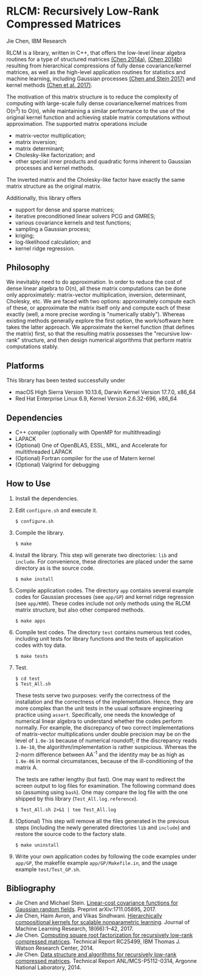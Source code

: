 # RLCM: Recursively Low-Rank Compressed Matrices

Jie Chen, IBM Research

RLCM is a library, written in C++, that offers the low-level linear algebra routines for a type of structured matrices [(Chen 2014a)](#Chen2014a), [(Chen 2014b)](#Chen2014b) resulting from hierarchical compressions of fully dense covariance/kernel matrices, as well as the high-level application routines for statistics and machine learning, including Gaussian processes [(Chen and Stein 2017)](#Chen2017b) and kernel methods [(Chen et al. 2017)](#Chen2017a).

The motivation of this matrix structure is to reduce the complexity of computing with large-scale fully dense covariance/kernel matrices from O(n<sup>3</sup>) to O(n), while maintaining a similar performance to the use of the original kernel function and achieving stable matrix computations without approximation. The supported matrix operations include

- matrix-vector multiplication;
- matrix inversion;
- matrix determinant;
- Cholesky-like factorization; and
- other special inner products and quadratic forms inherent to Gaussian processes and kernel methods.

The inverted matrix and the Cholesky-like factor have exactly the same matrix structure as the original matrix.

Additionally, this library offers

- support for dense and sparse matrices;
- iterative preconditioned linear solvers PCG and GMRES;
- various covariance kernels and test functions;
- sampling a Gaussian process;
- kriging;
- log-likelihood calculation; and
- kernel ridge regression.

## Philosophy

We inevitably need to do approximation. In order to reduce the cost of dense linear algebra to O(n), all these matrix computations can be done only approximately: matrix-vector multiplication, inversion, determinant, Cholesky, etc. We are faced with two options: approximately compute each of these, or approximate the matrix itself only and compute each of these exactly (well, a more precise wording is "numerically stably"). Whereas existing methods generally explore the first option, the work/software here takes the latter approach. We approximate the kernel function (that defines the matrix) first, so that the resulting matrix possesses the "recursive low-rank" structure, and then design numerical algorithms that perform matrix computations stably.

## Platforms

This library has been tested successfully under

- macOS High Sierra Version 10.13.6, Darwin Kernel Version 17.7.0, x86_64
- Red Hat Enterprise Linux 6.9, Kernel Version 2.6.32-696, x86_64

## Dependencies

- C++ compiler (optionally with OpenMP for multithreading)
- LAPACK
- (Optional) One of OpenBLAS, ESSL, MKL, and Accelerate for multithreaded LAPACK
- (Optional) Fortran compiler for the use of Matern kernel
- (Optional) Valgrind for debugging

## How to Use

1. Install the dependencies.

1. Edit `configure.sh` and execute it.

	```shell
	$ configure.sh
	```

1. Compile the library.

	```shell
	$ make
	```

1. Install the library. This step will generate two directories: `lib` and `include`. For convenience, these directories are placed under the same directory as is the source code.

	```shell
	$ make install
	```

1. Compile application codes. The directory `app` contains several example codes for Gaussian processes (see `app/GP`) and kernel ridge regression (see `app/KRR`). These codes include not only methods using the RLCM matrix structure, but also  other compared methods.

	```shell
	$ make apps
	```

1. Compile test codes. The directory `test` contains numerous test codes, including unit tests for library functions and the tests of application codes with toy data.

	```shell
	$ make tests
	```

1. Test.

	```shell
	$ cd test
	$ Test_All.sh
	```
	These tests serve two purposes: verify the correctness of the installation and the correctness of the implementation. Hence, they are more complex than the unit tests in the usual software engineering practice using `assert`. Specifically, one needs the knowledge of numerical linear algebra to understand whether the codes perform normally. For example, the discrepancy of two correct implementations of matrix-vector multiplications under double precision may be on the level of `1.0e-16` because of numerical roundoff; if the discrepancy reads `1.0e-10`, the algorithm/implementation is rather suspicious. Whereas the 2-norm difference between AA<sup>-1</sup> and the identity may be as high as `1.0e-06` in normal circumstances, because of the ill-conditioning of the matrix A.

	The tests are rather lengthy (but fast). One may want to redirect the screen output to log files for examination. The following command does so (assuming using `bash`). One may compare the log file with the one shipped by this library (`Test_All.log.reference`).
	
	```shell
	$ Test_All.sh 2>&1 | tee Test_All.log
	```
	
1. (Optional) This step will remove all the files generated in the previous steps (including the newly generated directories `lib` and `include`) and restore the source code to the factory state.

	```shell
	$ make uninstall
	```

1. Write your own application codes by following the code examples under `app/GP`, the makefile example `app/GP/Makefile.in`, and the usage example `test/Test_GP.sh`.

## Bibliography

- <a name="Chen2017b"></a>Jie Chen and Michael Stein. [Linear-cost covariance functions for Gaussian random fields](http://arxiv.org/abs/1711.05895). Preprint arXiv:1711.05895, 2017.
- <a name="Chen2017a"></a>Jie Chen, Haim Avron, and Vikas Sindhwani. [Hierarchically compositional kernels for scalable nonparametric learning](http://jmlr.org/papers/v18/15-376.html). Journal of Machine Learning Research, 18(66):1–42, 2017.
- <a name="Chen2014b"></a>Jie Chen. [Computing square root factorization for recursively low-rank compressed matrices](http://domino.watson.ibm.com/library/CyberDig.nsf/1e4115aea78b6e7c85256b360066f0d4/85dc4e2e3aa2a1e185257da1005abb62!OpenDocument). Technical Report RC25499, IBM Thomas J. Watson Research Center, 2014.
- <a name="Chen2014a"></a>Jie Chen. [Data structure and algorithms for recursively low-rank compressed matrices](http://www.mcs.anl.gov/publication/data-structure-and-algorithms-recursively-low-rank-compressed-matrices). Technical Report ANL/MCS-P5112-0314, Argonne National Laboratory, 2014.

